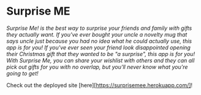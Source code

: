 # Surprise ME

_Surprise Me! is the best way to surprise your friends and family with gifts they actually want. If you've ever bought your uncle a novelty mug that says uncle just because you had no idea what he could actually use, this app is for you! If you've ever seen your friend look disappointed opening their Christmas gift that they wanted to be "a surprise", this app is for you! With Surprise Me, you can share your wishlist with others and they can all pick out gifts for you with no overlap, but you'll never know what you're going to get!_

Check out the deployed site [here][https://surprisemee.herokuapp.com/]!
